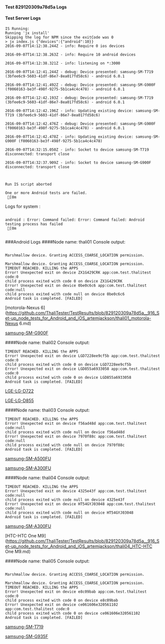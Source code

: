 #### Test 829120309a78d5a Logs

#### Test Server Logs
```
IS Running:
Running 'jx install'
Skipping the log for NPM since the exitCode was 0
> jx index.js {"devices":{"android":10}}
2016-09-07T14:12:38.244Z - info: Require 0 ios devices

2016-09-07T14:12:38.263Z - info: Require 10 android devices

2016-09-07T14:12:38.321Z - info: listening on *:3000

2016-09-07T14:12:41.244Z - debug: Device presented: samsung-SM-T719 (3bfee6c9-5603-41df-86e7-8ea017fd58c6) - android 6.0.1

2016-09-07T14:12:41.492Z - debug: Device presented: samsung-SM-G900F (f0060163-be3f-498f-9275-5b1ca4c4c478) - android 6.0.1

2016-09-07T14:12:42.193Z - debug: Device presented: samsung-SM-T719 (3bfee6c9-5603-41df-86e7-8ea017fd58c6) - android 6.0.1

2016-09-07T14:12:42.196Z - info: Updating existing device: samsung-SM-T719 (3bfee6c9-5603-41df-86e7-8ea017fd58c6)

2016-09-07T14:12:42.476Z - debug: Device presented: samsung-SM-G900F (f0060163-be3f-498f-9275-5b1ca4c4c478) - android 6.0.1

2016-09-07T14:12:42.478Z - info: Updating existing device: samsung-SM-G900F (f0060163-be3f-498f-9275-5b1ca4c4c478)

2016-09-07T14:32:15.050Z - info: Socket to device samsung-SM-T719 disconnected: transport close

2016-09-07T14:32:37.909Z - info: Socket to device samsung-SM-G900F disconnected: transport close


 
Run IS script aborted
 
One or more Android tests are failed.
 [0m

```


Logs for system : 
```

android : Error: Command failed: Error: Command failed: Android testing process has failed
 [0m


```
###Android Logs
####Node name: thali01
Console output:
```

Marshmallow device. Granting ACCESS_COARSE_LOCATION permission.

Marshmallow device. Granting ACCESS_COARSE_LOCATION permission.
TIMEOUT REACHED. KILLING the APPS
Error! Unexpected exit on device ZX1G429CRK app:com.test.thalitest code:0 
child process exited with code 0 on device ZX1G429CRK 
Error! Unexpected exit on device 0be0c6c6 app:com.test.thalitest code:null 
child process exited with code null on device 0be0c6c6 
Android task is completed. [FAILED]
```
[motorola-Nexus 6](https://github.com/ThaliTester/TestResults/blob/829120309a78d5a__916_Set-up_node_tests_for_Android_and_iOS_artemjackson/thali01_motorola-Nexus 6.md)

[samsung-SM-G900F](https://github.com/ThaliTester/TestResults/blob/829120309a78d5a__916_Set-up_node_tests_for_Android_and_iOS_artemjackson/thali01_samsung-SM-G900F.md)

####Node name: thali02
Console output:
```
TIMEOUT REACHED. KILLING the APPS
Error! Unexpected exit on device LGD7228ee9cf5b app:com.test.thalitest code:0 
child process exited with code 0 on device LGD7228ee9cf5b 
Error! Unexpected exit on device LGD855a6933058 app:com.test.thalitest code:0 
child process exited with code 0 on device LGD855a6933058 
Android task is completed. [FAILED]
```
[LGE-LG-D722](https://github.com/ThaliTester/TestResults/blob/829120309a78d5a__916_Set-up_node_tests_for_Android_and_iOS_artemjackson/thali02_LGE-LG-D722.md)

[LGE-LG-D855](https://github.com/ThaliTester/TestResults/blob/829120309a78d5a__916_Set-up_node_tests_for_Android_and_iOS_artemjackson/thali02_LGE-LG-D855.md)

####Node name: thali03
Console output:
```
TIMEOUT REACHED. KILLING the APPS
Error! Unexpected exit on device f56ad48d app:com.test.thalitest code:null 
child process exited with code null on device f56ad48d 
Error! Unexpected exit on device 7970f88c app:com.test.thalitest code:null 
child process exited with code null on device 7970f88c 
Android task is completed. [FAILED]
```
[samsung-SM-A500FU](https://github.com/ThaliTester/TestResults/blob/829120309a78d5a__916_Set-up_node_tests_for_Android_and_iOS_artemjackson/thali03_samsung-SM-A500FU.md)

[samsung-SM-A300FU](https://github.com/ThaliTester/TestResults/blob/829120309a78d5a__916_Set-up_node_tests_for_Android_and_iOS_artemjackson/thali03_samsung-SM-A300FU.md)

####Node name: thali04
Console output:
```
TIMEOUT REACHED. KILLING the APPS
Error! Unexpected exit on device 4325e43f app:com.test.thalitest code:null 
child process exited with code null on device 4325e43f 
Error! Unexpected exit on device HT54GYJ03048 app:com.test.thalitest code:null 
child process exited with code null on device HT54GYJ03048 
Android task is completed. [FAILED]
```
[samsung-SM-A300FU](https://github.com/ThaliTester/TestResults/blob/829120309a78d5a__916_Set-up_node_tests_for_Android_and_iOS_artemjackson/thali04_samsung-SM-A300FU.md)

[HTC-HTC One M9](https://github.com/ThaliTester/TestResults/blob/829120309a78d5a__916_Set-up_node_tests_for_Android_and_iOS_artemjackson/thali04_HTC-HTC One M9.md)

####Node name: thali05
Console output:
```

Marshmallow device. Granting ACCESS_COARSE_LOCATION permission.

Marshmallow device. Granting ACCESS_COARSE_LOCATION permission.
TIMEOUT REACHED. KILLING the APPS
Error! Unexpected exit on device e8c09bab app:com.test.thalitest code:0 
child process exited with code 0 on device e8c09bab 
Error! Unexpected exit on device ce061606e320561102 app:com.test.thalitest code:0 
child process exited with code 0 on device ce061606e320561102 
Android task is completed. [FAILED]
```
[samsung-SM-T719](https://github.com/ThaliTester/TestResults/blob/829120309a78d5a__916_Set-up_node_tests_for_Android_and_iOS_artemjackson/thali05_samsung-SM-T719.md)

[samsung-SM-G935F](https://github.com/ThaliTester/TestResults/blob/829120309a78d5a__916_Set-up_node_tests_for_Android_and_iOS_artemjackson/thali05_samsung-SM-G935F.md)




